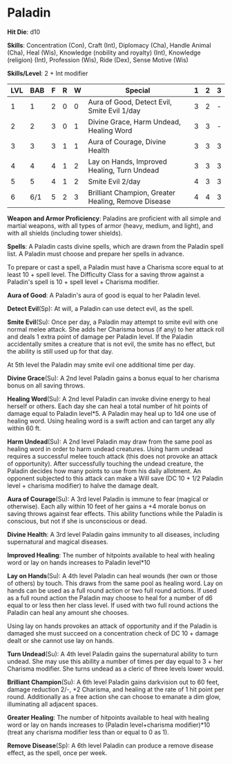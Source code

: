 # Paladin

**Hit Die**: d10

**Skills**: Concentration (Con), Craft (Int), Diplomacy (Cha), Handle Animal (Cha), Heal (Wis), Knowledge (nobility and royalty) (Int), Knowledge (religion) (Int), Profession (Wis), Ride (Dex), Sense Motive (Wis)

**Skills/Level**: 2 + Int modifier

LVL | BAB | F | R | W | Special | 1 | 2 | 3
--- | --- | - | - | - | ------- | - | - | -
1   | 1   | 2 | 0 | 0 | Aura of Good, Detect Evil, Smite Evil 1/day | 3 | 2 | -
2   | 2   | 3 | 0 | 1 | Divine Grace, Harm Undead, Healing Word | 3 | 3 | -   
3   | 3   | 3 | 1 | 1 | Aura of Courage, Divine Health | 3 | 3 | 3
4   | 4   | 4 | 1 | 2 | Lay on Hands, Improved Healing, Turn Undead | 3 | 3 | 3
5   | 5   | 4 | 1 | 2 | Smite Evil 2/day | 4 | 3 | 3
6   | 6/1 | 5 | 2 | 3 | Brilliant Champion, Greater Healing, Remove Disease | 4 | 4 | 3

**Weapon and Armor Proficiency**: Paladins are proficient with all simple and martial weapons, with all types of armor (heavy, medium, and light), and with all shields (including tower shields).

**Spells**: A Paladin casts divine spells, which are drawn from the Paladin spell list. A Paladin must choose and prepare her spells in advance. 

To prepare or cast a spell, a Paladin must have a Charisma score equal to at least 10 + spell level. The Difficulty Class for a saving throw against a Paladin's spell is 10 + spell level + Charisma modifier. 

**Aura of Good**: A Paladin's aura of good is equal to her Paladin level.

**Detect Evil**(Sp): At will, a Paladin can use detect evil, as the spell.

**Smite Evil**(Su): Once per day, a Paladin may attempt to smite evil with one normal melee attack. She adds her Charisma bonus (if any) to her attack roll and deals 1 extra point of damage per Paladin level. If the Paladin accidentally smites a creature that is not evil, the smite has no effect, but the ability is still used up for that day. 

At 5th level the Paladin may smite evil one additional time per day.

**Divine Grace**(Su): A 2nd level Paladin gains a bonus equal to her charisma bonus on all saving throws.

**Healing Word**(Su): A 2nd level Paladin can invoke divine energy to heal herself or others. Each day she can heal a total number of hit points of damage equal to Paladin level*5. A Paladin may heal up to 1d4 one use of healing word. Using healing word is a swift action and can target any ally within 60 ft.

**Harm Undead**(Su): A 2nd level Paladin may draw from the same pool as healing word in order to harm undead creatures. Using harm undead requires a successful melee touch attack (this does not provoke an attack of opportunity). After successfully touching the undead creature, the Paladin decides how many points to use from his daily allotment. An opponent subjected to this attack can make a Will save (DC 10 + 1/2 Paladin level + charisma modifier) to halve the damage dealt.

**Aura of Courage**(Su): A 3rd level Paladin is immune to fear (magical or otherwise). Each ally within 10 feet of her gains a +4 morale bonus on saving throws against fear effects. This ability functions while the Paladin is conscious, but not if she is unconscious or dead.

**Divine Health**: A 3rd level Paladin gains immunity to all diseases, including supernatural and magical diseases.

**Improved Healing**: The number of hitpoints available to heal with healing word or lay on hands increases to Paladin level*10

**Lay on Hands**(Su): A 4th level Paladin can heal wounds (her own or those of others) by touch. This draws from the same pool as healing word. Lay on hands can be used as a full round action or two full round actions. If used as a full round action the Paladin may choose to heal for a number of d6 equal to or less then her class level. If used with two full round actions the Paladin can heal any amount she chooses.

Using lay on hands provokes an attack of opportunity and if the Paladin is damaged she must succeed on a concentration check of DC 10 + damage dealt or she cannot use lay on hands.

**Turn Undead**(Su): A 4th level Paladin gains the supernatural ability to turn undead. She may use this ability a number of times per day equal to 3 + her Charisma modifier. She turns undead as a cleric of three levels lower would.

**Brilliant Champion**(Su): A 6th level Paladin gains darkvision out to 60 feet, damage reduction 2/-, +2 Charisma, and healing at the rate of 1 hit point per round. Additionally as a free action she can choose to emanate a dim glow, illuminating all adjacent spaces.

**Greater Healing**: The number of hitpoints available to heal with healing word or lay on hands increases to (Paladin level+charisma modifier)*10 (treat any charisma modifier less than or equal to 0 as 1).

**Remove Disease**(Sp): A 6th level Paladin can produce a remove disease effect, as the spell, once per week.

